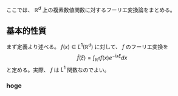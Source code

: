 ここでは、 $\mathbb{R}^d$ 上の複素数値関数に対するフーリエ変換論をまとめる。

## 基本的性質

まず定義より述べる。
$f(x)\in L^1(\mathbb{R}^d)$ に対して、 $f$ のフーリエ変換を
$$
\hat{f}(\xi)=\int_{\mathbb{R}^d}f(x)e^{-ix\xi}dx
$$
と定める。実際、 $f$ は $L^1$ 関数なのでよい。

### hoge